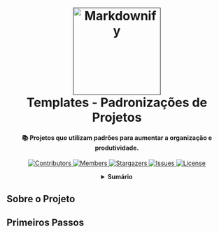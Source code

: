 <!-- PROJECT LOGO -->
<h1 align="center">
  <br>
  <a href=""><img src="" alt="Markdownify" width="200"></a>
  <br>
  Templates - Padronizações de Projetos
  <br>
</h1>

<h4 align="center">
  📚 Projetos que utilizam padrões para aumentar a organização e produtividade.
</h4>

<!-- PROJECT SHIELDS -->
<p align="center">
  <a href="https://github.com/JonathanTSilva/TP-Standardization/graphs/contributors">
    <img src="https://img.shields.io/github/contributors/JonathanTSilva/TP-Standardization.svg?style=for-the-badge" alt="Contributors">
  </a>
  <a href="https://github.com/JonathanTSilva/TP-Standardization/network/members">
    <img src="https://img.shields.io/github/forks/JonathanTSilva/TP-Standardization.svg?style=for-the-badge" alt="Members">
  </a>
  <a href="https://github.com/JonathanTSilva/TP-Standardization/stargazers">
    <img src="https://img.shields.io/github/stars/JonathanTSilva/TP-Standardization.svg?style=for-the-badge" alt="Stargazers">
  </a>
  <a href="https://github.com/JonathanTSilva/TP-Standardization/issues">
    <img src="https://img.shields.io/github/issues/JonathanTSilva/TP-Standardization.svg?style=for-the-badge" alt="Issues">
  </a>
  <a href="https://github.com/JonathanTSilva/TP-Standardization/blob/main/LICENSE">
    <img src="https://img.shields.io/github/license/JonathanTSilva/TP-Standardization.svg?style=for-the-badge" alt="License">
  </a>
</p>

<!-- TABLE OF CONTENTS -->
<details close="close" align="center">
  <summary><b>Sumário</b></summary>
          <a href="#sobre-o-projeto">Sobre o Projeto</a> |
          <a href="#primeiros-passos">Primeiros Passos</a> |
          <a href="#quick-guide">Quick Guide</a> |
          <a href="#contributing">Contributing</a> |
          <a href="#license">License</a> |
          <a href="#contact">Contact</a>
</details>

## Sobre o Projeto

## Primeiros Passos
